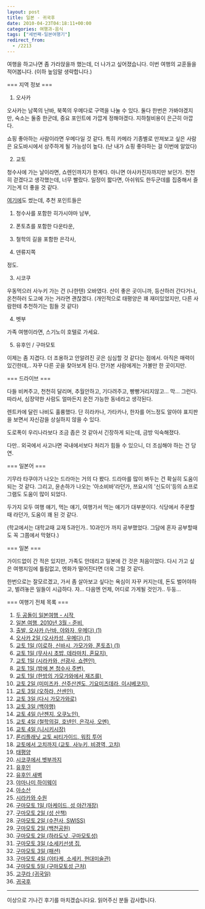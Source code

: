 ```yaml
---
layout: post
title: 일본 - 귀국후
date: 2010-04-23T04:18:11+00:00
categories: 여행과-음식
tags: ["세번째-일본여행기"]
redirect_from:
  - /2213
---
```


여행을 하고나면 좀 가라앉을까 했는데, 더 나가고 싶어졌습니다. 이번 여행의 교훈들을 적어봅니다. (이하 높임말 생략합니다.)

=== 지역 정보 ===

1. 오사카

오사카는 남쪽의 난바, 북쪽의 우메다로 구역을 나눌 수 있다. 둘다 한번은 가봐야겠지만, 숙소는 둘중 한군데, 중요 포인트에 가깝게 정해야겠다. 지하철비용이 은근히 아깝다.

쇼핑 좋아하는 사람이라면 우메다일 것 같다. 특히 카메라 기종별로 만져보고 싶은 사람은 요도바시에서 상주하게 될 가능성이 높다. (난 내가 쇼핑 좋아하는 걸 이번에 알았다)

2. 교토

청수사에 가는 날이라면, 쇼렌인까지가 한계다. 아니면 야사카진자까지만 보던가. 천천히 걷겠다고 생각했는데, 너무 빨랐다. 일정이 짧다면, 아쉬워도 한두군데를 집중해서 즐기는게 더 좋을 것 같다.

<a title="[http://jinto.pe.kr/1072]로 이동합니다." href="http://jinto.pe.kr/1072" target="_blank">여기에</a>도 썼는데, 추천 포인트들은

1. 청수사를 포함한 히가시야마 남부,

2. 폰토쵸를 포함한 다운타운,

3. 철학의 길을 포함한 은각사,

4. 덴류지쪽

정도.

3. 시코쿠

우동먹으러 사누키 가는 건 (나한텐) 오바였다. 산이 좋은 곳이니까, 등산하러 간다거나, 온천하러 도고에 가는 거라면 괜찮겠다. (개인적으로 태평양은 꽤 재미있었지만, 다른 사람한테 추천하기는 힘들 것 같다)

4. 벳부

가족 여행이라면, 스기노이 호텔로 가세요.

5. 유후인 / 구마모토

이제는 좀 지겹다. 더 조용하고 안알려진 곳은 심심할 것 같다는 점에서. 아직은 매력이 있긴한데,.. 자꾸 다른 곳을 찾아보게 된다. 안가본 사람에게는 가볼만 한 곳이지만.

=== 드라이브 ===

다들 비켜주고, 천천히 달리며, 추월안하고, 기다려주고, 빵빵거리지않고... 막... 그런다. 따라서, 심장약한 사람도 얼마든지 운전 가능한 동네라고 생각된다.

렌트카에 달린 나비도 훌륭했다. 단 히라카나, 가타카나, 한자를 어느정도 알아야 표지판을 보면서 자신감을 상실하지 않을 수 있다.

도로폭이 우리나라보다 조금 좁은 것 같아서 긴장하게 되는데, 금방 익숙해졌다.

다만.. 외국에서 사고나면 국내에서보다 처리가 힘들 수 있으니, 더 조심해야 하는 건 당연.

=== 일본어 ===

기무라 타쿠야가 나오는 드라마는 거의 다 봤다. 드라마를 많이 봐두는 건 확실히 도움이 되는 것 같다. 그리고, 윤손하가 나오는 '아소비바'라던가, 쯔요시의 '신도이'등의 쇼프로그램도 도움이 많이 되었다.

두가지 모두 여행 얘기, 먹는 얘기, 여행가서 먹는 얘기가 대부분이다. 식당에서 주문할때 라던가, 도움이 꽤 된 것 같다.

(학교에서는 대학교때 교재 5과인가.. 10과인가 까지 공부했었다. 그담에 혼자 공부할때도 꼭 그쯤에서 막혔다.)

=== 일본 ===

가이드없이 간 적은 있지만, 가족도 안데리고 일본에 간 것은 처음이었다. 다시 가고 싶은 여행지임에 틀림없고, 엔화가 떨어진다면 더욱 그럴 것 같다.

한번으로는 잘모르겠고, 가서 좀 살아보고 싶다는 욕심이 자꾸 커지는데, 돈도 벌어야하고, 벌려놓은 일들이 시급하다. 자... 다음엔 언제, 어디로 가게될 것인가.. 두둥...

=== 여행기 전체 목록 ===

<ol >

<li><a href="http://jinto.pe.kr/1056" target="bb">두 공돌이 일본여행 - 시작 </a></li>

<li><a href="http://jinto.pe.kr/1057" target="bb">일본 여행, 2010년 3월 - 준비 </a></li>

<li><a href="http://jinto.pe.kr/1058" target="bb">출발, 오사카 (난바, 야와자, 우메다) (1)</a></li>

<li><a href="http://jinto.pe.kr/1059" target="bb">오사카 2일 (오사카성, 우메다) (1)</a></li>

<li><a href="http://jinto.pe.kr/1060" target="bb">교토 1일 (이로하, 신바시, 가모가와, 폰토쵸) (1)</a></li>

<li><a href="http://jinto.pe.kr/1061" target="bb">교토 1일 (무사시 초밥, 데라마치, 혼묘지) </a></li>

<li><a href="http://jinto.pe.kr/1062" target="bb">교토 1일 (시라카와, 선광사, 쇼렌인) </a></li>

<li><a href="http://jinto.pe.kr/1063" target="bb">교토 1일 (밤에 본 청수사 주변) </a></li>

<li><a href="http://jinto.pe.kr/1064" target="bb">교토 1일 (한밤의 가모가와에서 재즈를) </a></li>

<li><a href="http://jinto.pe.kr/1065" target="bb">교토 2일 (미미즈카, 산주산겐도, 기요미즈데라, 이시베코지) </a></li>

<li><a href="http://jinto.pe.kr/1066" target="bb">교토 3일 (오하라, 산센인) </a></li>

<li><a href="http://jinto.pe.kr/1067" target="bb">교토 3일 (다시 가모가와로)</a></li>

<li><a href="http://jinto.pe.kr/1068" target="bb">교토 3일 (백야행)</a></li>

<li><a href="http://jinto.pe.kr/1069" target="bb">교토 4일 (난젠지, 오쿠노인) </a></li>

<li><a href="http://jinto.pe.kr/1070" target="bb">교토 4일 (철학의길, 호넨인, 은각사, 오멘) </a></li>

<li><a href="http://jinto.pe.kr/1071" target="bb">교토 4일 (니시키시장)</a></li>

<li><a href="http://jinto.pe.kr/1072" target="bb">론리플래닛 교토 씨티가이드, 워킹 투어</a></li>

<li><a href="http://jinto.pe.kr/1073" target="bb">교토에서 고치까지 (교토, 사누키, 비경역, 고치)</a></li>

<li><a href="http://jinto.pe.kr/1074" target="bb">태평양</a></li>

<li><a href="http://jinto.pe.kr/1075" target="bb">시코쿠에서 벳부까지</a></li>

<li><a href="http://jinto.pe.kr/1076" target="bb">유후인</a></li>

<li><a href="http://jinto.pe.kr/1077" target="bb">유후인 새벽</a></li>

<li><a href="http://jinto.pe.kr/1078" target="bb">야마나미 하이웨이</a></li>

<li><a href="http://jinto.pe.kr/1079" target="bb">아소산</a></li>

<li><a href="http://jinto.pe.kr/1080" target="bb">시라카와 수원</a></li>

<li><a href="http://jinto.pe.kr/1081" target="bb">구마모토 1일 (아케이드, 성 야간개장)</a></li>

<li><a href="http://jinto.pe.kr/1082" target="bb">구마모토 2일 (성 산책)</a></li>

<li><a href="http://jinto.pe.kr/1083" target="bb">구마모토 2일 (수전사, SWISS)</a></li>

<li><a href="http://jinto.pe.kr/1084" target="bb">구마모토 2일 (백천공원)</a></li>

<li><a href="http://jinto.pe.kr/1085" target="bb">구마모토 2일 (하라도넛, 구마모토성)</a></li>

<li><a href="http://jinto.pe.kr/1086" target="bb">구마모토 3일 (소세키선생 집,</a></li>

<li><a href="http://jinto.pe.kr/1087" target="bb">구마모토 3일 (패션)</a></li>

<li><a href="http://jinto.pe.kr/1088" target="bb">구마모토 4일 (야타케, 소세키, 현대미술관)</a></li>

<li><a href="http://jinto.pe.kr/1089" target="bb">구마모토 5일 (구마모토성 근처)</a></li>

<li><a href="http://jinto.pe.kr/1090" target="bb">고쿠라 (귀국일)</a></li>

<li><a href="http://jinto.pe.kr/1091" target="bb">귀국후</a></li>

</ol>

----

이상으로 기나긴 후기를 마치겠습니다요. 읽어주신 분들 감사합니다.
<div id=comments>
</div>
